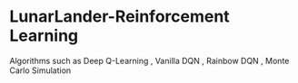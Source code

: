 # LunarLander-Reinforcement Learning
Algorithms such as Deep Q-Learning , Vanilla DQN , Rainbow DQN , Monte Carlo Simulation
